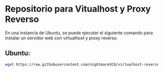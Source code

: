 # Repositorio para Vitualhost y Proxy Reverso

En una instancia de Ubuntu, se puede ejecutar el siguiente comando para instalar un servidor web con virtualhost y proxy reverso.

## Ubuntu:

```sh
wget https://raw.githubusercontent.com/nightmareVCO/virtualhost-reverseproxy/master/setup.sh && chmod +x setup.sh && bash setup.sh
```